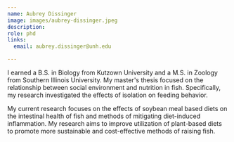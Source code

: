```yaml
---
name: Aubrey Dissinger
image: images/aubrey-dissinger.jpeg
description: 
role: phd
links:
  email: aubrey.dissinger@unh.edu

---
```


I earned a B.S. in Biology from Kutzown University and a M.S. in Zoology from Southern Illinois University. My master's thesis focused on the relationship between social environment and nutrition in fish. Specifically, my research investigated the effects of isolation on feeding behavior. 

My current research focuses on the effects of soybean meal based diets on the intestinal health of fish and methods of mitigating diet-induced inflammation. My research aims to improve utilization of plant-based diets to promote more sustainable and cost-effective methods of raising fish.
